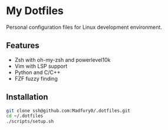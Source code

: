 # My Dotfiles

Personal configuration files for Linux development environment.

## Features

- Zsh with oh-my-zsh and powerlevel10k
- Vim with LSP support
- Python and C/C++
- FZF fuzzy finding

## Installation

```bash
git clone ssh@github.com:Madfury0/.dotfiles.git
cd ~/.dotfiles
./scripts/setup.sh
